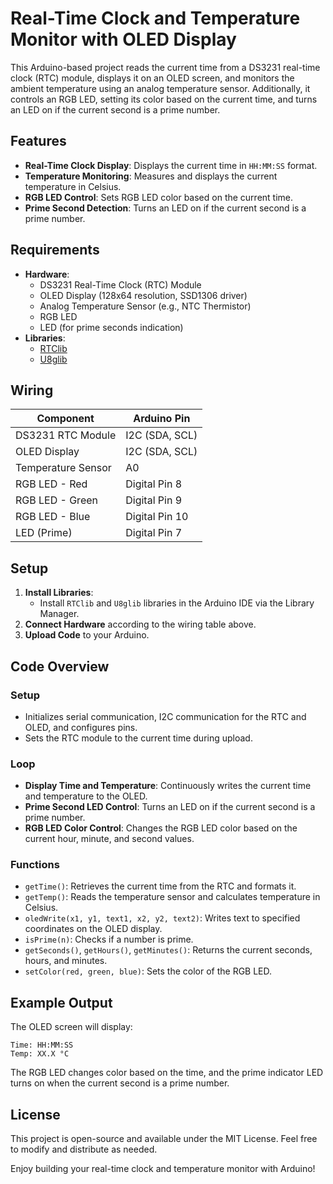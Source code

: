 # Real-Time Clock and Temperature Monitor with OLED Display

This Arduino-based project reads the current time from a DS3231 real-time clock (RTC) module, displays it on an OLED screen, and monitors the ambient temperature using an analog temperature sensor. Additionally, it controls an RGB LED, setting its color based on the current time, and turns an LED on if the current second is a prime number.

## Features
- **Real-Time Clock Display**: Displays the current time in `HH:MM:SS` format.
- **Temperature Monitoring**: Measures and displays the current temperature in Celsius.
- **RGB LED Control**: Sets RGB LED color based on the current time.
- **Prime Second Detection**: Turns an LED on if the current second is a prime number.

## Requirements
- **Hardware**:
  - DS3231 Real-Time Clock (RTC) Module
  - OLED Display (128x64 resolution, SSD1306 driver)
  - Analog Temperature Sensor (e.g., NTC Thermistor)
  - RGB LED
  - LED (for prime seconds indication)
- **Libraries**:
  - [RTClib](https://github.com/adafruit/RTClib)
  - [U8glib](https://github.com/olikraus/u8glib)

## Wiring
| Component         | Arduino Pin |
|-------------------|-------------|
| DS3231 RTC Module | I2C (SDA, SCL) |
| OLED Display      | I2C (SDA, SCL) |
| Temperature Sensor| A0          |
| RGB LED - Red     | Digital Pin 8 |
| RGB LED - Green   | Digital Pin 9 |
| RGB LED - Blue    | Digital Pin 10 |
| LED (Prime)       | Digital Pin 7 |

## Setup
1. **Install Libraries**:
   - Install `RTClib` and `U8glib` libraries in the Arduino IDE via the Library Manager.
2. **Connect Hardware** according to the wiring table above.
3. **Upload Code** to your Arduino.

## Code Overview

### Setup
- Initializes serial communication, I2C communication for the RTC and OLED, and configures pins.
- Sets the RTC module to the current time during upload.

### Loop
- **Display Time and Temperature**: Continuously writes the current time and temperature to the OLED.
- **Prime Second LED Control**: Turns an LED on if the current second is a prime number.
- **RGB LED Color Control**: Changes the RGB LED color based on the current hour, minute, and second values.

### Functions
- `getTime()`: Retrieves the current time from the RTC and formats it.
- `getTemp()`: Reads the temperature sensor and calculates temperature in Celsius.
- `oledWrite(x1, y1, text1, x2, y2, text2)`: Writes text to specified coordinates on the OLED display.
- `isPrime(n)`: Checks if a number is prime.
- `getSeconds()`, `getHours()`, `getMinutes()`: Returns the current seconds, hours, and minutes.
- `setColor(red, green, blue)`: Sets the color of the RGB LED.

## Example Output
The OLED screen will display:
```
Time: HH:MM:SS
Temp: XX.X °C
```

The RGB LED changes color based on the time, and the prime indicator LED turns on when the current second is a prime number.

## License
This project is open-source and available under the MIT License. Feel free to modify and distribute as needed.

Enjoy building your real-time clock and temperature monitor with Arduino!
